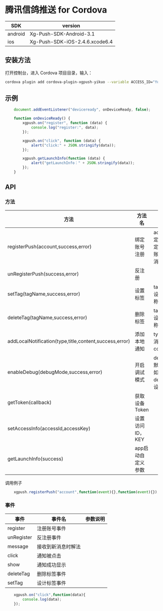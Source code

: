 # 腾讯信鸽推送 for Cordova

SDK     | version
------- | --------------------------------
android | Xg-Push-SDK-Android-3.1
ios     | Xg-Push-SDK-iOS-2.4.6.xcode6.4

## 安装方法

打开控制台，进入 Cordova 项目目录，输入：

```bash
cordova plugin add cordova-plugin-xgpush-yikuo --variable ACCESS_ID="Your ID" --variable ACCESS_KEY="Your Key"
```
## 示例
```js
    document.addEventListener("deviceready", onDeviceReady, false);

    function onDeviceReady() {
        xgpush.on("register", function (data) {
            console.log("register:", data);
        });

        xgpush.on("click", function (data) {
            alert("click:" + JSON.stringify(data));
        });

        xgpush.getLaunchInfo(function (data) {
            alert("getLaunchInfo：" + JSON.stringify(data));
        }); 
    }
```
## API

### 方法

方法                                | 方法名           | 参数说明 
------------------------------------|------------------|---------------------------------------------------
registerPush(account,success,error) | 绑定账号注册     | account：绑定的账号，绑定后可以针对账号发送推送消息
unRegisterPush(success,error)       | 反注册           |
setTag(tagName,success,error)       | 设置标签         | tagName：待设置的标签名称
deleteTag(tagName,success,error)    | 删除标签         | tagName：待设置的标签名称
addLocalNotification(type,title,content,success,error) | 添加本地通知| type:1通知，2消息 title:标题 content:内容
enableDebug(debugMode,success,error)| 开启调试模式     |  debugMode：默认为false。如果要开启debug日志，设为true
getToken(callback)                  |  获取设备Token   |
setAccessInfo(accessId,accessKey)   | 设置访问ID，KEY  |
getLaunchInfo(success)              | app启动自定义参数|

调用例子
```js
    xgpush.registerPush("account",function(event){},function(event){});
```
### 事件

事件        |  事件名             |  参数说明                  
------------|---------------------|------------------------------------------
register    |  注册账号事件       | 
unRegister  | 反注册事件          |
message     | 接收到新消息时解法  |
click       | 通知被点击          |
show        | 通知成功显示        |
deleteTag   | 删除标签事件        |
setTag      | 设计标签事件        |
```js
    xgpush.on("click",function(data){
        console.log(data);
    });
```
